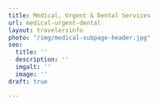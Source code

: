 ```yaml
---
title: Medical, Urgent & Dental Services
url: medical-urgent-dental
layout: travelersinfo
photo: "/img/medical-subpage-header.jpg"
seo:
  title: ''
  description: ''
  imgalt: ''
  image: ''
draft: true

---
```

